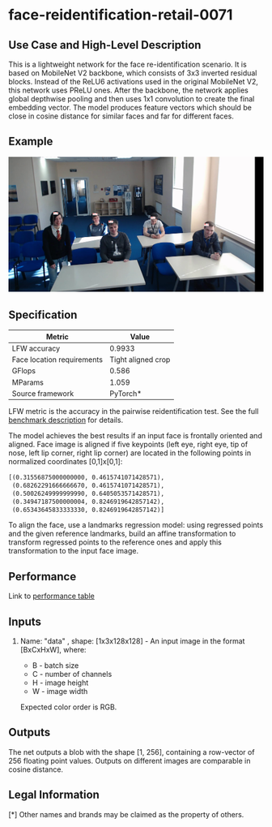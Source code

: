 # face-reidentification-retail-0071

## Use Case and High-Level Description

This is a lightweight network for the face re-identification scenario. It is based on MobileNet V2 backbone, which consists of 3x3 inverted residual blocks. Instead of the ReLU6 activations used in the original MobileNet V2, this network uses PReLU ones. After the backbone, the network applies global depthwise pooling and then uses 1x1 convolution to create the final embedding vector. The model produces feature vectors which should be close in cosine distance for similar faces and far for different faces.

## Example

![](./face-reidentification-retail-0071.png)

## Specification

| Metric                          | Value                                     |
|---------------------------------|-------------------------------------------|
| LFW accuracy                    | 0.9933                                    |
| Face location requirements      | Tight aligned crop                        |
| GFlops                          | 0.586                                     |
| MParams                         | 1.059                                     |
| Source framework                | PyTorch*                                  |

LFW metric is the accuracy in the pairwise reidentification test. See the full [benchmark description](http://vis-www.cs.umass.edu/lfw/) for details.

The model achieves the best results if an input face is frontally oriented and aligned. Face image is aligned if five keypoints (left eye, right eye, tip of nose, left lip corner, right lip corner) are located in the following points in normalized coordinates [0,1]x[0,1]:

```
[(0.31556875000000000, 0.4615741071428571),
 (0.68262291666666670, 0.4615741071428571),
 (0.50026249999999990, 0.6405053571428571),
 (0.34947187500000004, 0.8246919642857142),
 (0.65343645833333330, 0.8246919642857142)]
```

To align the face, use a landmarks regression model: using regressed points and the given reference landmarks, build an affine transformation to transform regressed points to the reference ones and apply this transformation to the input face image.

## Performance
Link to [performance table](https://software.intel.com/en-us/openvino-toolkit/benchmarks)

## Inputs

1. Name: "data" , shape: [1x3x128x128] - An input image in the format [BxCxHxW],
   where:
    - B - batch size
    - C - number of channels
    - H - image height
    - W - image width

   Expected color order is RGB.

## Outputs
The net outputs a blob with the shape [1, 256], containing a row-vector of 256 floating point values. Outputs on different images are comparable in cosine distance.

## Legal Information
[*] Other names and brands may be claimed as the property of others.
